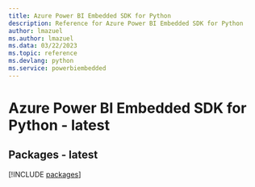 ```yaml
---
title: Azure Power BI Embedded SDK for Python
description: Reference for Azure Power BI Embedded SDK for Python
author: lmazuel
ms.author: lmazuel
ms.data: 03/22/2023
ms.topic: reference
ms.devlang: python
ms.service: powerbiembedded
---
```

# Azure Power BI Embedded SDK for Python - latest
## Packages - latest
[!INCLUDE [packages](power-bi-embedded-index.md)]
